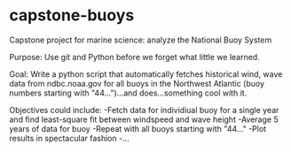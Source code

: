 # capstone-buoys
Capstone project for marine science: analyze the National Buoy System

Purpose: Use git and Python before we forget what little we learned.

Goal: Write a python script that automatically fetches historical wind, wave data from ndbc.noaa.gov for all buoys in the Northwest Atlantic (buoy numbers starting with "44...")...and does...something cool with it.

Objectives could include:
-Fetch data for individiual buoy for a single year and find least-square fit between windspeed and wave height
-Average 5 years of data for buoy
-Repeat with all buoys starting with "44..."
-Plot results in spectacular fashion
-...

